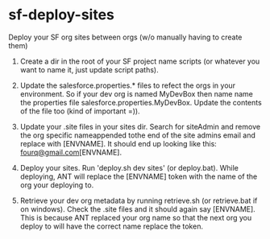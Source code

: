 sf-deploy-sites
===============

Deploy your SF org sites between orgs (w/o manually having to create them)

1. Create a dir in the root of your SF project name scripts (or whatever you want to name it, just update script paths).

2. Update the salesforce.properties.* files to refect the orgs in your environment. So if your dev org is named MyDevBox then name name the properties file salesforce.properties.MyDevBox. Update the contents of the file too (kind of important =)).

3. Update your .site files in your sites dir. Search for siteAdmin and remove the org specific nameappended tothe end of the site admins email and replace with [ENVNAME]. It should end up looking like this: <siteAdmin>fourq@gmail.com[ENVNAME]</siteAdmin>.

4. Deploy your sites. Run 'deploy.sh dev sites' (or deploy.bat). While deploying, ANT will replace the [ENVNAME] token with the name of the org your deploying to.  

4. Retrieve your dev org metadata by running retrieve.sh (or retrieve.bat if on windows). Check the .site files and it should again say [ENVNAME]. This is because ANT replaced your org name so that the next org you deploy to will have the correct name replace the token.